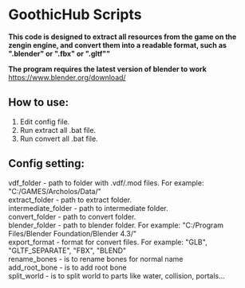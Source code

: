 # GoothicHub Scripts

**This code is designed to extract all resources from the game on the zengin engine,
and convert them into a readable format, such as ".blender" or ".fbx" or ".gltf""**

**The program requires the latest version of blender to work**
https://www.blender.org/download/

## How to use:
1. Edit config file.
2. Run extract all .bat file.
3. Run convert all .bat file.

## Config setting:
vdf_folder - path to folder with .vdf/.mod files. For example: "C:/GAMES/Archolos/Data/" <br/>
extract_folder - path to extract folder.<br/>
intermediate_folder - path to intermediate folder.<br/>
convert_folder - path to convert folder.<br/>
blender_folder - path to blender folder. For example: "C:/Program Files/Blender Foundation/Blender 4.3/"<br/>
export_format - format for convert files. For example: "GLB", "GLTF_SEPARATE", "FBX", "BLEND"<br/>
rename_bones - is to rename bones for normal name<br/>
add_root_bone - is to add root bone<br/>
split_world - is to split world to parts like water, collision, portals...<br/>